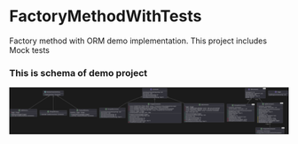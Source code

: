 # FactoryMethodWithTests
Factory method with ORM demo implementation. This project includes Mock tests
### This is schema of demo project
![alt text](https://github.com/Bibi4kovIgor/FactoryMethodWithTests/blob/main/FactoryMethod_Schema.svg?raw=true)
